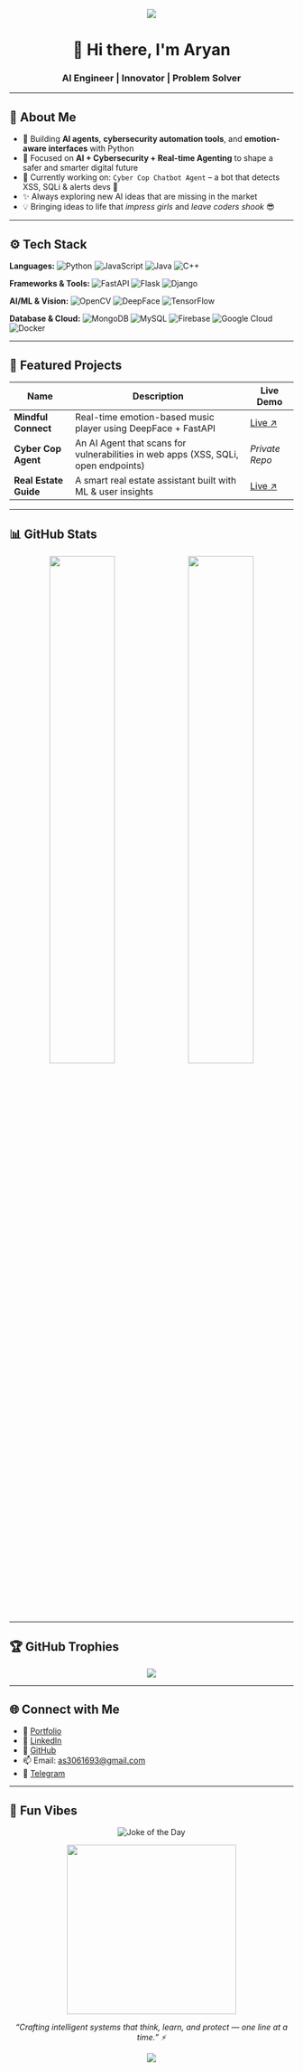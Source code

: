 <p align="center">
  <img src="https://capsule-render.vercel.app/api?type=waving&color=gradient&height=200&section=header&text=Aryan%20Shukla&fontSize=45&fontAlignY=35&desc=Engineer.%20Creator.%20Dreamer.%20AI%20in%20Action!&descAlignY=55&descAlign=60"/>
</p>

<h1 align="center">👋 Hi there, I'm Aryan</h1>
<h3 align="center">AI Engineer | Innovator | Problem Solver</h3>

---

## 🧠 About Me

- 🔭 Building **AI agents**, **cybersecurity automation tools**, and **emotion-aware interfaces** with Python
- 🧠 Focused on **AI + Cybersecurity + Real-time Agenting** to shape a safer and smarter digital future
- 🤖 Currently working on: `Cyber Cop Chatbot Agent` – a bot that detects XSS, SQLi & alerts devs 🔐
- ✨ Always exploring new AI ideas that are missing in the market
- 💡 Bringing ideas to life that *impress girls* and *leave coders shook* 😎

---

## ⚙️ Tech Stack

**Languages:**
![Python](https://img.shields.io/badge/-Python-3776AB?style=flat&logo=python&logoColor=white)
![JavaScript](https://img.shields.io/badge/-JavaScript-F7DF1E?style=flat&logo=javascript&logoColor=black)
![Java](https://img.shields.io/badge/-Java-007396?style=flat&logo=java&logoColor=white)
![C++](https://img.shields.io/badge/-C++-00599C?style=flat&logo=c%2B%2B&logoColor=white)

**Frameworks & Tools:**
![FastAPI](https://img.shields.io/badge/-FastAPI-009688?style=flat&logo=fastapi&logoColor=white)
![Flask](https://img.shields.io/badge/-Flask-000000?style=flat&logo=flask&logoColor=white)
![Django](https://img.shields.io/badge/-Django-092E20?style=flat&logo=django&logoColor=white)

**AI/ML & Vision:**
![OpenCV](https://img.shields.io/badge/-OpenCV-5C3EE8?style=flat&logo=opencv&logoColor=white)
![DeepFace](https://img.shields.io/badge/-DeepFace-FF4081?style=flat&logo=deepface&logoColor=white)
![TensorFlow](https://img.shields.io/badge/-TensorFlow-FF6F00?style=flat&logo=tensorflow&logoColor=white)

**Database & Cloud:**
![MongoDB](https://img.shields.io/badge/-MongoDB-47A248?style=flat&logo=mongodb&logoColor=white)
![MySQL](https://img.shields.io/badge/-MySQL-4479A1?style=flat&logo=mysql&logoColor=white)
![Firebase](https://img.shields.io/badge/-Firebase-FFCA28?style=flat&logo=firebase&logoColor=black)
![Google Cloud](https://img.shields.io/badge/-Google%20Cloud-4285F4?style=flat&logo=google-cloud&logoColor=white)
![Docker](https://img.shields.io/badge/-Docker-2496ED?style=flat&logo=docker&logoColor=white)

---

## 🚀 Featured Projects

| Name | Description | Live Demo |
|------|-------------|------------|
| **Mindful Connect** | Real-time emotion-based music player using DeepFace + FastAPI | [Live ↗](https://mindful-connect-drab.vercel.app/) |
| **Cyber Cop Agent** | An AI Agent that scans for vulnerabilities in web apps (XSS, SQLi, open endpoints) | _Private Repo_ |
| **Real Estate Guide** | A smart real estate assistant built with ML & user insights | [Live ↗](https://real-state-guides-git-main-aryanshukla578s-projects.vercel.app/) |

---

## 📊 GitHub Stats

<p align="center">
  <img src="https://github-readme-stats.vercel.app/api?username=Aryanshukla578&show_icons=true&theme=radical" width="48%"/>
  <img src="https://github-readme-stats.vercel.app/api/top-langs/?username=Aryanshukla578&layout=compact&theme=radical" width="48%"/>
</p>

---

## 🏆 GitHub Trophies

<p align="center">
  <img src="https://github-profile-trophy.vercel.app/?username=Aryanshukla578&theme=radical" />
</p>

---

## 🌐 Connect with Me

- 🔗 [Portfolio](https://neural-neon-agents.lovable.app/)
- 💼 [LinkedIn](https://www.linkedin.com/in/aryanshukla578)
- 🐙 [GitHub](https://github.com/Aryanshukla578)
- 📫 Email: [as3061693@gmail.com](mailto:as3061693@gmail.com)
- 💬 [Telegram](https://t.me/Crystal_346)

---

## 🧩 Fun Vibes

<p align="center">
  <img src="https://readme-jokes.vercel.app/api?theme=tokyonight" alt="Joke of the Day" />
</p>

<p align="center">
  <img src="https://media.giphy.com/media/3o7aD2saalBwwftBIY/giphy.gif" width="300" />
</p>

<p align="center">
  <i>“Crafting intelligent systems that think, learn, and protect — one line at a time.” ⚡</i>
</p>

<p align="center">
  <img src="https://capsule-render.vercel.app/api?type=waving&color=gradient&height=150&section=footer"/>
</p>
